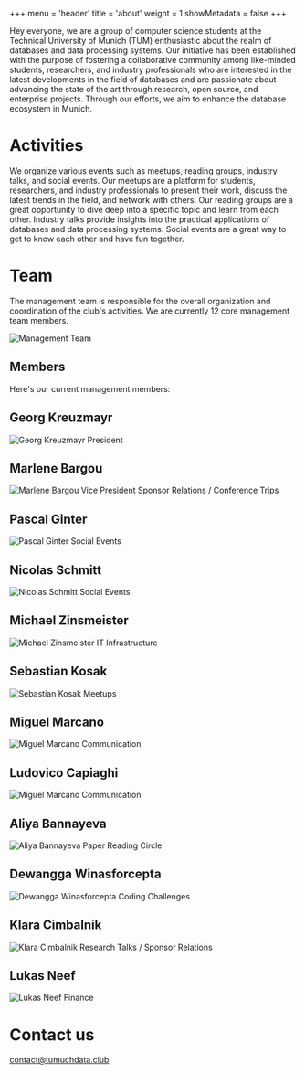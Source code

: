 +++
menu = 'header'
title = 'about'
weight = 1
showMetadata = false
+++

Hey everyone,
we are a group of computer science students at the Technical University of Munich (TUM) enthusiastic about the realm of databases and data processing systems. Our initiative has been established with the purpose of fostering a collaborative community among like-minded students, researchers, and industry professionals who are interested in the latest developments in the field of databases and are passionate about advancing the state of the art through research, open source, and enterprise projects. Through our efforts, we aim to enhance the database ecosystem in Munich.

# Activities

We organize various events such as meetups, reading groups, industry talks, and social events. Our meetups are a platform for students, researchers, and industry professionals to present their work, discuss the latest trends in the field, and network with others. Our reading groups are a great opportunity to dive deep into a specific topic and learn from each other. Industry talks provide insights into the practical applications of databases and data processing systems. Social events are a great way to get to know each other and have fun together.

# Team 

The management team is responsible for the overall organization and coordination of the club's activities. We are currently 12 core management team members.

![Management Team](team/images/ws2425/group.jpg)

## Members

Here's our current management members:

<div class="teamContainer">

<div class="teamMember">
<h2 id="georg">Georg Kreuzmayr</h2>
<img class="teamMemberImage" src="team/images/georg-square.jpg" alt="Georg Kreuzmayr"  />
<span class="teamMemberRoleSpecial">President</span>
</div>

<div class="teamMember">
<h2 id="marlene">Marlene Bargou</h2>
<img src="team/images/ws2425/marlene-square.jpg" alt="Marlene Bargou" class="teamMemberImage" />
<span class="teamMemberRoleSpecial">Vice President</span>
<span class="teamMemberRole">Sponsor Relations / Conference Trips</span>
</div>

<div class="teamMember">
<h2 id="pascal">Pascal Ginter</h2>
<img src="team/images/ws2425/pascal-square.jpg" alt="Pascal Ginter" class="teamMemberImage" />
<span class="teamMemberRole">Social Events</span>
</div>

<div class="teamMember">
<h2 id="pascal">Nicolas Schmitt</h2>
<img src="team/images/ws2425/nicolas-square.jpg" alt="Nicolas Schmitt" class="teamMemberImage" />
<span class="teamMemberRole">Social Events</span>
</div>

<div class="teamMember">
<h2 id="michael">Michael Zinsmeister</h2>
<img src="team/images/ws2425/michael-square.jpg" alt="Michael Zinsmeister" class="teamMemberImage" />
<span class="teamMemberRole">IT Infrastructure</span>
</div>

<div class="teamMember">
<h2 id="michal">Sebastian Kosak</h2>
<img src="team/images/ws2425/sebastian-square.jpg" alt="Sebastian Kosak" class="teamMemberImage" />
<span class="teamMemberRole">Meetups</span>
</div>

<div class="teamMember">
<h2 id="miguel">Miguel Marcano</h2>
<img src="team/images/ws2425/miguel-square.jpg" alt="Miguel Marcano" class="teamMemberImage" />
<span class="teamMemberRole">Communication</span>
</div>

<div class="teamMember">
<h2 id="miguel">Ludovico Capiaghi</h2>
<img src="team/images/ws2425/ludovico-square.jpg" alt="Miguel Marcano" class="teamMemberImage" />
<span class="teamMemberRole">Communication</span>
</div>

<div class="teamMember">
<h2 id="aliya">Aliya Bannayeva</h2>
<img src="team/images/ws2425/aliya-square.jpg" alt="Aliya Bannayeva" class="teamMemberImage" />
<span class="teamMemberRole">Paper Reading Circle</span>
</div>

<div class="teamMember">
<h2 id="miguel">Dewangga Winasforcepta</h2>
<img src="team/images/ws2425/dewangga-square.jpg" alt="Dewangga Winasforcepta" class="teamMemberImage" />
<span class="teamMemberRole">Coding Challenges</span>
</div>

<div class="teamMember">
<h2 id="miguel">Klara Cimbalnik</h2>
<img src="team/images/ws2425/klara-square.jpg" alt="Klara Cimbalnik" class="teamMemberImage" />
<span class="teamMemberRole">Research Talks / Sponsor Relations</span>
</div>

<div class="teamMember">
<h2 id="miguel">Lukas Neef</h2>
<img src="team/images/ws2425/lukas-square.jpg" alt="Lukas Neef" class="teamMemberImage" />
<span class="teamMemberRole">Finance</span>
</div>

</div>



# Contact us 

contact@tumuchdata.club

